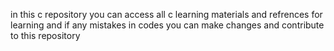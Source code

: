 in this c repository you can access all c learning materials and refrences for learning 
and if any mistakes in codes you can make changes and contribute to this repository
